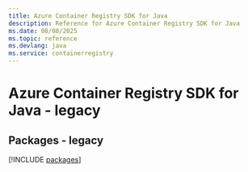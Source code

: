 ```yaml
---
title: Azure Container Registry SDK for Java
description: Reference for Azure Container Registry SDK for Java
ms.date: 08/08/2025
ms.topic: reference
ms.devlang: java
ms.service: containerregistry
---
```

# Azure Container Registry SDK for Java - legacy
## Packages - legacy
[!INCLUDE [packages](container-registry-index.md)]